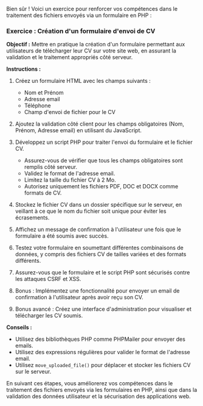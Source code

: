 Bien sûr ! Voici un exercice pour renforcer vos compétences dans le traitement des fichiers envoyés via un formulaire en PHP :

### Exercice : Création d'un formulaire d'envoi de CV

**Objectif :** Mettre en pratique la création d'un formulaire permettant aux utilisateurs de télécharger leur CV sur votre site web, en assurant la validation et le traitement appropriés côté serveur.

**Instructions :**

1. Créez un formulaire HTML avec les champs suivants :
   - Nom et Prénom
   - Adresse email
   - Téléphone
   - Champ d'envoi de fichier pour le CV

2. Ajoutez la validation côté client pour les champs obligatoires (Nom, Prénom, Adresse email) en utilisant du JavaScript.

3. Développez un script PHP pour traiter l'envoi du formulaire et le fichier CV.
   - Assurez-vous de vérifier que tous les champs obligatoires sont remplis côté serveur.
   - Validez le format de l'adresse email.
   - Limitez la taille du fichier CV à 2 Mo.
   - Autorisez uniquement les fichiers PDF, DOC et DOCX comme formats de CV.

4. Stockez le fichier CV dans un dossier spécifique sur le serveur, en veillant à ce que le nom du fichier soit unique pour éviter les écrasements.

5. Affichez un message de confirmation à l'utilisateur une fois que le formulaire a été soumis avec succès.

6. Testez votre formulaire en soumettant différentes combinaisons de données, y compris des fichiers CV de tailles variées et des formats différents.

7. Assurez-vous que le formulaire et le script PHP sont sécurisés contre les attaques CSRF et XSS.

8. Bonus : Implémentez une fonctionnalité pour envoyer un email de confirmation à l'utilisateur après avoir reçu son CV.

9. Bonus avancé : Créez une interface d'administration pour visualiser et télécharger les CV soumis.

**Conseils :**
- Utilisez des bibliothèques PHP comme PHPMailer pour envoyer des emails.
- Utilisez des expressions régulières pour valider le format de l'adresse email.
- Utilisez `move_uploaded_file()` pour déplacer et stocker les fichiers CV sur le serveur.

En suivant ces étapes, vous améliorerez vos compétences dans le traitement des fichiers envoyés via les formulaires en PHP, ainsi que dans la validation des données utilisateur et la sécurisation des applications web.